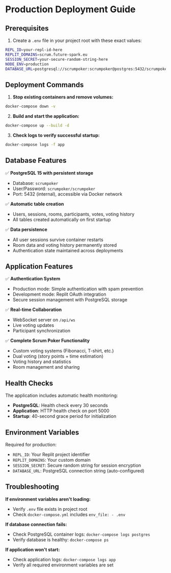 # Production Deployment Guide

## Prerequisites

1. Create a `.env` file in your project root with these exact values:

```bash
REPL_ID=your-repl-id-here
REPLIT_DOMAINS=scrum.future-spark.eu
SESSION_SECRET=your-secure-random-string-here
NODE_ENV=production
DATABASE_URL=postgresql://scrumpoker:scrumpoker@postgres:5432/scrumpoker
```

## Deployment Commands

1. **Stop existing containers and remove volumes:**
```bash
docker-compose down -v
```

2. **Build and start the application:**
```bash
docker-compose up --build -d
```

3. **Check logs to verify successful startup:**
```bash
docker-compose logs -f app
```

## Database Features

✅ **PostgreSQL 15 with persistent storage**
- Database: `scrumpoker`
- User/Password: `scrumpoker/scrumpoker`
- Port: 5432 (internal), accessible via Docker network

✅ **Automatic table creation**
- Users, sessions, rooms, participants, votes, voting history
- All tables created automatically on first startup

✅ **Data persistence**
- All user sessions survive container restarts
- Room data and voting history permanently stored
- Authentication state maintained across deployments

## Application Features

✅ **Authentication System**
- Production mode: Simple authentication with spam prevention
- Development mode: Replit OAuth integration
- Secure session management with PostgreSQL storage

✅ **Real-time Collaboration**
- WebSocket server on `/api/ws`
- Live voting updates
- Participant synchronization

✅ **Complete Scrum Poker Functionality**
- Custom voting systems (Fibonacci, T-shirt, etc.)
- Dual voting (story points + time estimation)
- Voting history and statistics
- Room management and sharing

## Health Checks

The application includes automatic health monitoring:

- **PostgreSQL**: Health check every 30 seconds
- **Application**: HTTP health check on port 5000
- **Startup**: 40-second grace period for initialization

## Environment Variables

Required for production:
- `REPL_ID`: Your Replit project identifier
- `REPLIT_DOMAINS`: Your custom domain
- `SESSION_SECRET`: Secure random string for session encryption
- `DATABASE_URL`: PostgreSQL connection string (auto-configured)

## Troubleshooting

**If environment variables aren't loading:**
- Verify `.env` file exists in project root
- Check `docker-compose.yml` includes `env_file: - .env`

**If database connection fails:**
- Check PostgreSQL container logs: `docker-compose logs postgres`
- Verify database is healthy: `docker-compose ps`

**If application won't start:**
- Check application logs: `docker-compose logs app`
- Verify all required environment variables are set